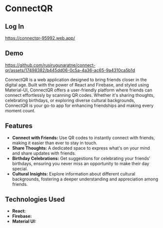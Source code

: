 # ConnectQR

## Log In
https://connectqr-95992.web.app/

## Demo

https://github.com/rusirugunaratne/connect-qr/assets/17498382/b445dd06-0c5a-4a36-ac65-9a4310ca5b1d

ConnectQR is a web application designed to bring friends closer in the digital age. Built with the power of React and Firebase, and styled using Material-UI, ConnectQR offers a user-friendly platform where friends can connect effortlessly by scanning QR codes. Whether it's sharing thoughts, celebrating birthdays, or exploring diverse cultural backgrounds, ConnectQR is your go-to app for enhancing friendships and making every moment count.

## Features

- **Connect with Friends:** Use QR codes to instantly connect with friends, making it easier than ever to stay in touch.
- **Share Thoughts:** A dedicated space to express what's on your mind and share updates with friends.
- **Birthday Celebrations:** Get suggestions for celebrating your friends' birthdays, ensuring you never miss an opportunity to make their day special.
- **Cultural Insights:** Explore information about different cultural backgrounds, fostering a deeper understanding and appreciation among friends.

## Technologies Used

- **React:**
- **Firebase:**
- **Material UI:** 

